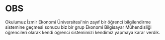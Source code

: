 # OBS
Okulumuz İzmir Ekonomi Üniversitesi'nin zayıf bir öğrenci bilgilendirme sistemine geçmesi sonucu biz bir grup Ekonomi Bilgisayar Mühendisliği öğrencileri olarak kendi öğrenci sistemimizi kendimiz yapmaya karar verdik. 
